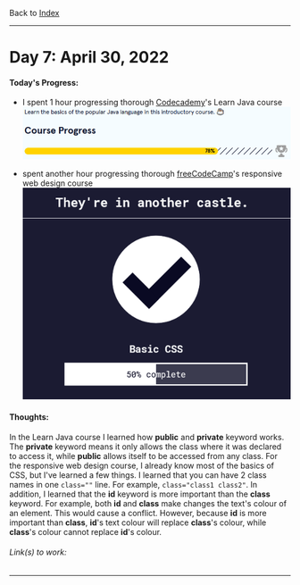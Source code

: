 Back to [Index](../README.md)
____
# Day 7: April 30, 2022
#### Today's Progress:
- I spent 1 hour progressing thorough [Codecademy](https://www.codecademy.com/learn/learn-java)'s Learn Java course
![JavaProgress78.png](../Attachments-DOC/JavaProgress78.png)

- spent another hour progressing thorough [freeCodeCamp](https://www.freecodecamp.org/learn/responsive-web-design/)'s responsive web design course
 ![respWebDesign_BasicCSS50.png](../Attachments-DOC/respWebDesign_BasicCSS50.png)

#### Thoughts:
In the Learn Java course I learned how  **public** and **private** keyword works. The **private** keyword means it only allows the class where it was declared to access it, while  **public**  allows itself to be accessed from any class. For the responsive web design course, I already know most of the basics of CSS, but I've learned a few things. I learned that you can have 2 class names in one `class=""` line. For example,  `class="class1 class2"`. 
In addition, I learned that the **id** keyword is more important than the **class** keyword. For example, both **id** and **class** make changes the text's colour of an element. This would cause a conflict. However, because **id** is more important than **class**,  **id**'s text colour will replace **class**'s colour, while **class**'s colour cannot replace **id**'s colour.

###### Link(s) to work:

___
